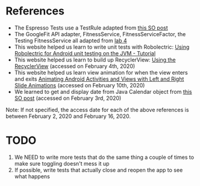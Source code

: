 # References
  * The Espresso Tests use a TestRule adapted from [this SO post](https://stackoverflow.com/questions/37597080/reset-app-state-between-instrumentationtestcase-runs)
  * The GoogleFit API adapter, FitnessService, FitnessServiceFactor, the Testing FitnessService all adapted from [lab 4](https://github.com/UCSD-CSE-110-2020/lab4-fitness)
  * This website helped us learn to write unit tests with Robolectric: [Using Robolectric for Android unit testing on the JVM - Tutorial](https://www.vogella.com/tutorials/Robolectric/article.html)
  * This website helped us learn to build up RecyclerView: [Using the RecyclerView](https://guides.codepath.com/android/using-the-recyclerview) (accessed on February 4th, 2020)
  * This website helped us learn view animation for when the view enters and exits [Animating Android Activities and Views with Left and Right Slide Animations](https://kylewbanks.com/blog/left-and-right-slide-animations-on-android-activity-or-view) (accessed on February 10th, 2020)
  * We learned to get and display date from Java Calendar object from [this SO post](https://stackoverflow.com/questions/3574811/how-can-i-get-a-date-from-my-calendar) (accessed on February 3rd, 2020)
  
Note: If not specified, the access date for each of the above references is between February 2, 2020 and February 16, 2020.

# TODO
1. We NEED to write more tests that do the same thing a couple of times to make sure toggling doesn't mess it up
2. If possible, write tests that actually close and reopen the app to see what happens
